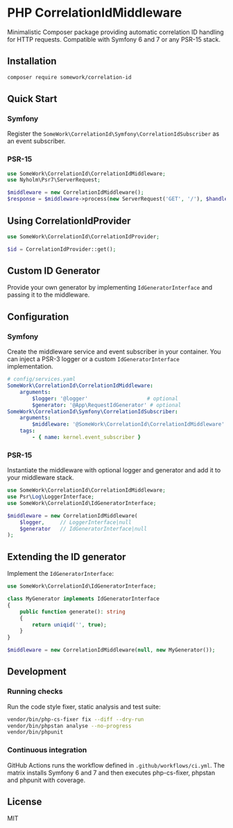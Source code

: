 # PHP CorrelationIdMiddleware

Minimalistic Composer package providing automatic correlation ID handling for HTTP requests.
Compatible with Symfony 6 and 7 or any PSR-15 stack.

## Installation

```bash
composer require somework/correlation-id
```

## Quick Start

### Symfony

Register the `SomeWork\CorrelationId\Symfony\CorrelationIdSubscriber` as an event subscriber.

### PSR-15

```php
use SomeWork\CorrelationId\CorrelationIdMiddleware;
use Nyholm\Psr7\ServerRequest;

$middleware = new CorrelationIdMiddleware();
$response = $middleware->process(new ServerRequest('GET', '/'), $handler);
```

## Using CorrelationIdProvider

```php
use SomeWork\CorrelationId\CorrelationIdProvider;

$id = CorrelationIdProvider::get();
```

## Custom ID Generator

Provide your own generator by implementing `IdGeneratorInterface` and passing it to the middleware.

## Configuration

### Symfony

Create the middleware service and event subscriber in your container. You can inject a PSR-3 logger or a custom `IdGeneratorInterface` implementation.

```yaml
# config/services.yaml
SomeWork\CorrelationId\CorrelationIdMiddleware:
    arguments:
        $logger: '@logger'                   # optional
        $generator: '@App\RequestIdGenerator' # optional
SomeWork\CorrelationId\Symfony\CorrelationIdSubscriber:
    arguments:
        $middleware: '@SomeWork\CorrelationId\CorrelationIdMiddleware'
    tags:
        - { name: kernel.event_subscriber }
```

### PSR-15

Instantiate the middleware with optional logger and generator and add it to your middleware stack.

```php
use SomeWork\CorrelationId\CorrelationIdMiddleware;
use Psr\Log\LoggerInterface;
use SomeWork\CorrelationId\IdGeneratorInterface;

$middleware = new CorrelationIdMiddleware(
    $logger,     // LoggerInterface|null
    $generator   // IdGeneratorInterface|null
);
```

## Extending the ID generator

Implement the `IdGeneratorInterface`:

```php
use SomeWork\CorrelationId\IdGeneratorInterface;

class MyGenerator implements IdGeneratorInterface
{
    public function generate(): string
    {
        return uniqid('', true);
    }
}

$middleware = new CorrelationIdMiddleware(null, new MyGenerator());
```

## Development

### Running checks

Run the code style fixer, static analysis and test suite:

```bash
vendor/bin/php-cs-fixer fix --diff --dry-run
vendor/bin/phpstan analyse --no-progress
vendor/bin/phpunit
```

### Continuous integration

GitHub Actions runs the workflow defined in `.github/workflows/ci.yml`. The matrix installs Symfony 6 and 7 and then executes php-cs-fixer, phpstan and phpunit with coverage.

## License

MIT
